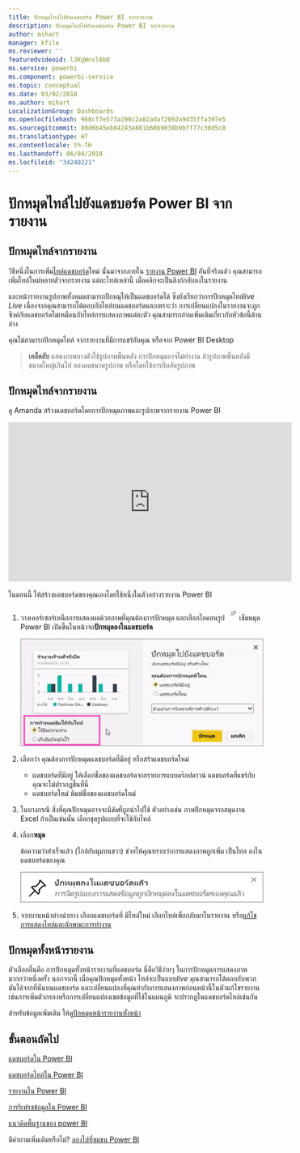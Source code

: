 ```yaml
---
title: ปักหมุดไทล์ไปยังแดชบอร์ด Power BI จากรายงาน
description: ปักหมุดไทล์ไปยังแดชบอร์ด Power BI จากรายงาน
author: mihart
manager: kfile
ms.reviewer: ''
featuredvideoid: lJKgWnvl6bQ
ms.service: powerbi
ms.component: powerbi-service
ms.topic: conceptual
ms.date: 03/02/2018
ms.author: mihart
LocalizationGroup: Dashboards
ms.openlocfilehash: 968cf7e573a298c2a82adaf2092a9d35ffa397e5
ms.sourcegitcommit: 80d6b45eb84243e801b60b9038b9bff77c30d5c8
ms.translationtype: HT
ms.contentlocale: th-TH
ms.lasthandoff: 06/04/2018
ms.locfileid: "34240221"
---
```

# <a name="pin-a-tile-to-a-power-bi-dashboard-from-a-report"></a>ปักหมุดไทล์ไปยังแดชบอร์ด Power BI จากรายงาน
## <a name="pinning-tiles-from-a-report"></a>ปักหมุดไทล์จากรายงาน
วิธีหนึ่งในการเพิ่ม[ไทล์แดชบอร์ด](service-dashboard-tiles.md)ใหม่ นั้นมาจากภายใน [รายงาน Power BI](service-reports.md) อันที่จริงแล้ว คุณสามารถเพิ่มไทล์ใหม่หลายตัวจากรายงาน  แต่ละไทล์เหล่านี้ เมื่อคลิกจะเป็นลิงก์กลับลงในรายงาน

และหน้ารายงานรูปภาพทั้งหมดสามารถปักหมุให้เป็นแดชบอร์ดได้  ซึ่งยังเรียกว่าการปักหมุดไทล์*live*  *Live* เนื่องจากคุณสามารถโต้ตอบกับไทล์บนแดชบอร์ดและเพราะว่า การเปลี่ยนแปลงในรายงานจะถูกซิงค์กับแดชบอร์ดไม่เหมือนกับไทล์การแสดงภาพแต่ละตัว คุณสามารถอ่านเพิ่มเติมเกี่ยวกับหัวข้อนี้ด้านล่าง

คุณไม่สามารถปักหมุดไทล์ จากรายงานที่มีการแชร์กับคุณ หรือจาก Power BI Desktop 

> **เคล็ดลับ** แสดงภาพบางตัวใช้รูปภาพพื้นหลัง การปักหมุดอาจไม่ทำงาน ถ้ารูปภาพพื้นหลังมีขนาดใหญ่เกินไป  ลองลดขนาดรูปภาพ หรือโดยใช้การบีบอัดรูปภาพ  
> 
> 

## <a name="pin-a-tile-from-a-report"></a>ปักหมุดไทล์จากรายงาน
ดู Amanda สร้างแดชบอร์ดโดยการปักหมุดภาพและรูปภาพจากรายงาน Power BI

<iframe width="560" height="315" src="https://www.youtube.com/embed/lJKgWnvl6bQ" frameborder="0" allowfullscreen></iframe>

ในตอนนี้ ให้สร้างแดชบอร์ดของคุณเองโดยใช้หนึ่งในตัวอย่างรายงาน Power BI

1. วางเคอร์เซอร์เหนือการแสดงผลด้วยภาพที่คุณต้องการปักหมุด และเลือกไอคอนรูป ![](media/service-dashboard-pin-tile-from-report/pbi_pintile_small.png)เข็มหมุด Power BI เปิดขึ้นในหน้าจอ**ปักหมุดลงในแดชบอร์ด**
   
     ![ได้ปักหมุดหน้าต่างแดชบอร์ด](media/service-dashboard-pin-tile-from-report/pbi_themes2.png)
2. เลือกว่า คุณต้องการปักหมุดแดชบอร์ดที่มีอยู่ หรือสร้าแดชบอร์ดใหม่
   
   * แดชบอร์ดที่มีอยู่ ให้เลือกชื่อของแดชบอร์ดจากรายการแบบดร๊อปดาวน์ แดชบอร์ดที่แชร์กับคุณจะไม่ปรากฏขึ้นที่นี่
   * แดชบอร์ดใหม่ พิมพ์ชื่อของแดชบอร์ดใหม่
3. ในบางกรณี สิ่งที่คุณปักหมุดอาจจะมี*ธีม*ที่ถูกนำไปใช้  ตัวอย่างเช่น ภาพปักหมุดจากสมุดงาน Excel ถ้าเป็นเช่นนั้น เลือกชุดรูปแบบที่จะใช้กับไทล์
4. เลือก**หมุด**
   
   ข้อความว่าสำเร็จแล้ว (ใกล้กับมุมบนขวา) ช่วยให้คุณทราบว่าการแสดงภาพถูกเพิ่ม เป็นไทล ลงในแดชบอร์ดของคุณ
   
   ![ข้อความแสดงความสำเร็จ](media/service-dashboard-pin-tile-from-report/pinsuccess.png)
5. จากบานหน้าต่างนำทาง เลือกแดชบอร์ดที่ มีไทล์ใหม่ เลือกไทล์เพื่อกลับมาในรายงาน หรือ[แก้ไขการแสดงไทล์และลักษณะการทำงาน](service-dashboard-edit-tile.md)

## <a name="pin-an-entire-report-page"></a>ปักหมุดทั้งหน้ารายงาน
ตัวเลือกอื่นคือ การปักหมุดทั้งหน้ารายงานที่แดชบอร์ด นี่คือวิธีง่ายๆ ในการปักหมุดการแสดงภาพมากกว่าหนึ่งครั้ง  นอกจากนี้ เมื่อคุณปักหมุดทั้งหน้า ไทล์จะเป็นแบบ*live* คุณสามารถโต้ตอบกับพวกมันได้จากที่นั่นบนแดชบอร์ด และเปลี่ยนแปลงที่คุณทำกับการแสดงภาพก่อนหน้านี้ในตัวแก้ไขรายงาน เช่นการเพิ่มตัวกรองหรือการเปลี่ยนแปลงเขตข้อมูลที่ใช้ในแผนภูมิ จะปรากฏในแดชบอร์ดไทล์เช่นกัน  

สำหรับข้อมูลเพิ่มเติม ให้ดู[ปักหมุดหน้ารายงานทั้งหน้า](service-dashboard-pin-live-tile-from-report.md)

## <a name="next-steps"></a>ขั้นตอนถัดไป
[แดชบอร์ดใน Power BI](service-dashboards.md)

[แดชบอร์ดไทล์ใน Power BI](service-dashboard-tiles.md)

[รายงานใน Power BI](service-reports.md)

[การรีเฟรชข้อมูลใน Power BI](refresh-data.md)

[แนวคิดพื้นฐานของ power BI](service-basic-concepts.md)

มีคำถามเพิ่มเติมหรือไม่? [ลองไปที่ชุมชน Power BI](http://community.powerbi.com/)

